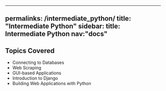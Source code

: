 ---
permalinks: /intermediate_python/
title: "Intermediate Python" 
sidebar: 
    title: Intermediate Python
    nav:"docs"
 ---   



## Topics Covered
* Connecting to Databases
* Web Scraping
* GUI-based Applications
* Introduction to Django
* Building Web Applications with Python
